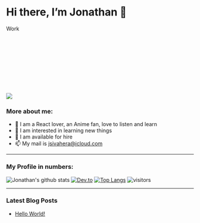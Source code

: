 # Hi there, I’m Jonathan 👋

<section style="background-image:url(./assets/headlined.svg);background-repeat:no-repeat;background-size:cover;width:100%;aspect-ratio:3/1;" >
Work
</section>

![](https://img.shields.io/twitter/follow/jsivahera?color=blue&style=for-the-badge)

### More about me:

- 🚀 I am a React lover, an Anime fan, love to listen and learn
- 👀 I am interested in learning new things
- 🌱 I am available for hire
- 📫 My mail is [jsivahera@icloud.com](jsivahera@icloud.com)

---

### My Profile in numbers:

![Jonathan's github stats](https://github-readme-stats.vercel.app/api?username=jssol) [![Dev.to](https://github-readme-stats.vercel.app/api/pin/?username=thepracticaldev&repo=dev.to)](https://github.com/thepracticaldev/dev.to) [![Top Langs](https://github-readme-stats.vercel.app/api/top-langs/?username=jssol)](https://github.com/jssol/github-readme-stats) ![visitors](https://visitor-badge.glitch.me/badge?page_id=jssol&left_color=green&right_color=blue)


---

### Latest Blog Posts
<!-- BLOG-POST-LIST:START -->
- [Hello World!](https://dev.to/jssol/hello-world-4o12)
<!-- BLOG-POST-LIST:END -->
